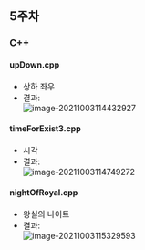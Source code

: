 ## 5주차
### C++

#### upDown.cpp
- 상하 좌우
- 결과:  
![image-20211003114432927](C:\Users\ji970\AppData\Roaming\Typora\typora-user-images\image-20211003114432927.png)  



#### timeForExist3.cpp

- 시각  
- 결과:  
![image-20211003114749272](C:\Users\ji970\AppData\Roaming\Typora\typora-user-images\image-20211003114749272.png)  



#### nightOfRoyal.cpp

- 왕실의 나이트   
- 결과:  
![image-20211003115329593](C:\Users\ji970\AppData\Roaming\Typora\typora-user-images\image-20211003115329593.png)  
